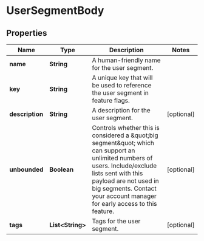 
# UserSegmentBody

## Properties
Name | Type | Description | Notes
------------ | ------------- | ------------- | -------------
**name** | **String** | A human-friendly name for the user segment. | 
**key** | **String** | A unique key that will be used to reference the user segment in feature flags. | 
**description** | **String** | A description for the user segment. |  [optional]
**unbounded** | **Boolean** | Controls whether this is considered a \&quot;big segment\&quot; which can support an unlimited numbers of users. Include/exclude lists sent with this payload are not used in big segments. Contact your account manager for early access to this feature. |  [optional]
**tags** | **List&lt;String&gt;** | Tags for the user segment. |  [optional]



